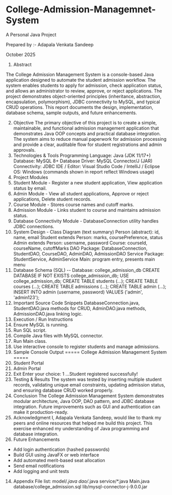 # College-Admission-Managemnet-System

A Personal Java Project

Prepared by :- Adapala Venkata Sandeep

October 2025
 
1. Abstract

The College Admission Management System is a console-based Java application designed to automate the student admission workflow. The system enables students to apply for admission, check application status, and allows an administrator to review, approve, or reject applications. The project demonstrates object-oriented principles (inheritance, abstraction, encapsulation, polymorphism), JDBC connectivity to MySQL, and typical CRUD operations. This report documents the design, implementation, database schema, sample outputs, and future enhancements.

2. Objective
The primary objective of this project is to create a simple, maintainable, and functional admission management application that demonstrates Java OOP concepts and practical database integration. The system aims to reduce manual paperwork for admission processing and provide a clear, auditable flow for student registrations and admin approvals.
3. Technologies & Tools
Programming Language: Java (JDK 11/17+)
Database: MySQL 8+
Database Driver: MySQL Connector/J (JAR)
Connectivity: JDBC
IDE / Editor: Visual Studio Code / IntelliJ / Eclipse
OS: Windows (commands shown in report reflect Windows usage)
5. Project Modules
1. Student Module - Register a new student application, View application status by email.
2. Admin Module - View all student applications, Approve or reject applications, Delete student records.
3. Course Module - Stores course names and cutoff marks.
4. Admission Module - Links student to course and maintains admission status.
5. Database Connectivity Module - DatabaseConnection utility handles JDBC connections.
5. System Design - Class Diagram (text summary)
Person (abstract): id, name, email
Student extends Person: marks, coursePreference, status
Admin extends Person: username, password
Course: courseId, courseName, cutoffMarks
DAO Package: DatabaseConnection, StudentDAO, CourseDAO, AdminDAO, AdmissionDAO
Service Package: StudentService, AdminService
Main: program entry, presents main menu
6. Database Schema (SQL)
-- Database: college_admission_db
CREATE DATABASE IF NOT EXISTS college_admission_db;
USE college_admission_db;
CREATE TABLE students (...);
CREATE TABLE courses (...);
CREATE TABLE admissions (...);
CREATE TABLE admin (...);
INSERT INTO admin (username, password) VALUES ('admin', 'admin123');
7. Important Source Code Snippets
DatabaseConnection.java, StudentDAO.java methods for CRUD, AdminDAO.java methods, AdmissionDAO.java linking logic.
8. Execution / Run Instructions
1. Ensure MySQL is running.
2. Run SQL script.
3. Compile Java files with MySQL connector.
4. Run Main class.
5. Use interactive console to register students and manage admissions.
9. Sample Console Output
===== College Admission Management System =====
1. Student Portal
2. Admin Portal
3. Exit
Enter your choice: 1
...Student registered successfully!
10. Testing & Results
The system was tested by inserting multiple student records, validating unique email constraints, updating admission status, and ensuring database CRUD worked properly.
11. Conclusion
The College Admission Management System demonstrates modular architecture, Java OOP, DAO pattern, and JDBC database integration. Future improvements such as GUI and authentication can make it production-ready.
12. Acknowledgment
I, Adapala Venkata Sandeep, would like to thank my peers and online resources that helped me build this project. This exercise enhanced my understanding of Java programming and database integration.
13. Future Enhancements
- Add login authentication (hashed passwords)
- Build GUI using JavaFX or web interface
- Add automated merit-based seat allocation
- Send email notifications
- Add logging and unit tests
14. Appendix
File list:
model/*.java
dao/*.java
service/*.java
Main.java
database/college_admission.sql
lib/mysql-connector-j-9.0.0.jar

